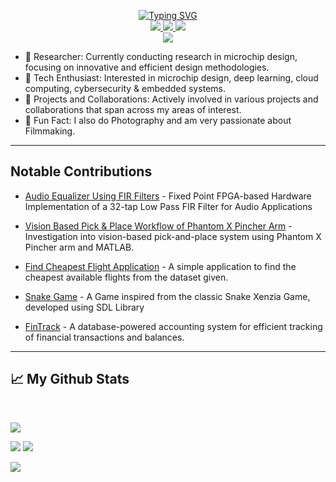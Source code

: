 <p align="center">
<a href="https://github.com/huzaifahtariqahmed">
    <img src="https://readme-typing-svg.herokuapp.com?font=Georgia&duration=2000&pause=1000&color=FFA600&center=true&multiline=true&width=650&height=80&lines=Huzaifah+Tariq+Ahmed;Computer+Engineering+Student+at+Habib+University" alt="Typing SVG" />
</a>
<br/>

<!-- badges -->
<a href="https://drive.google.com/file/d/1u8zkUT-YnGHGB9YQ0MVbvzW-3DE9uL3I/view?usp=sharing">
    <img src="https://img.shields.io/badge/PDF-CV-red?style=flat&logo=adobe">
</a>  

<a href="https://www.linkedin.com/in/huzaifah-tariq-ahmed/">
    <img src="https://img.shields.io/badge/-Linkedin-blue?style=flat&logo=linkedin">
</a>

<a href="mailto:huzihunter2782@yahoo.com"  target="_blank">
    <img src="https://img.shields.io/badge/-Email-red?style=flat&logo=gmail&logoColor=white">
</a>

<!-- <a href='https://scholar.google.com/citations?hl=en&user=0ugruG4AAAAJ&view_op=list_works&authuser=1&gmla=ABOlHixnBPP7J8GOk3pR6hesA9iOj5u5Sf8U8L-zg0tT0NLpEQl5I2Z6u5NI544RVPBrpP4zrDVdWF2mdMpCKKVF' target="_blank">
    <img alt='GoogleScholar' src='https://img.shields.io/badge/Scholar-100000?style=flat&logo=GoogleScholar&logoColor=white&&color=0181FF'>
</a> 

<a href="https://orcid.org/0009-0008-1907-1542">
    <img src="https://img.shields.io/badge/orcid-A6CE39?style=flat&logo=orcid&logoColor=white"
</a> -->

<br/> 

<!--card -->

<a href="https://github.com/huzaifahtariqahmed">
    <img src="https://github-stats-alpha.vercel.app/api?username=huzaifahtariqahmed&cc=0E1117&width=500px&tc=FFA600&ic=fff&bc=0000">
</a>



<!-- interests -->

</p>

- 📝 Researcher: Currently conducting research in microchip design, focusing on innovative and efficient design methodologies. 
- 📡 Tech Enthusiast: Interested in microchip design, deep learning, cloud computing, cybersecurity & embedded systems.
- 📌 Projects and Collaborations: Actively involved in various projects and collaborations that span across my areas of interest.
- 📸 Fun Fact: I also do Photography and am very passionate about Filmmaking.

----

## Notable Contributions

- [Audio Equalizer Using FIR Filters](https://github.com/samiyaalizaidi/Equalizer) - Fixed Point FPGA-based Hardware Implementation of a 32-tap Low Pass FIR Filter for Audio Applications

- [Vision Based Pick & Place Workflow of Phantom X Pincher Arm](https://github.com/AsgharAZ/RoboticsSpring2024) - Investigation into vision-based pick-and-place system using Phantom X Pincher arm and MATLAB.

- [Find Cheapest Flight Application](https://github.com/samiyaalizaidi/Find-Cheapest-Flight) - A simple application to find the cheapest available flights from the dataset given.

- [Snake Game](https://github.com/syedhammadrazi/SnakeGame) - A Game inspired from the classic Snake Xenzia Game, developed using SDL Library

- [FinTrack](https://github.com/samiyaalizaidi/FinTrack) - A database-powered accounting system for efficient tracking of financial transactions and balances.

----

## 📈 My Github Stats
<br>


![](http://github-profile-summary-cards.vercel.app/api/cards/profile-details?username=huzaifahtariqahmed&theme=aura) 

![](http://github-profile-summary-cards.vercel.app/api/cards/repos-per-language?username=huzaifahtariqahmed&theme=aura) 
![](http://github-profile-summary-cards.vercel.app/api/cards/most-commit-language?username=huzaifahtariqahmed&theme=aura)


![](https://streak-stats.demolab.com/?user=huzaifahtariqahmed&theme=midnight-purple)


<br>
<!--Currently Coding and Listening to:-->

<!--[![spotify-github-profile](https://spotify-github-profile.vercel.app/api/view?uid=11159336621&cover_image=true&theme=novatorem&show_offline=true&bar_color=53b14f&bar_color_cover=false)](https://open.spotify.com/user/3157ydsm2trbklsw7xieue57ckky) -->


<!-- [![spotify-github-profile](https://spotify-github-profile.vercel.app/api/view.svg?uid=3157ydsm2trbklsw7xieue57ckky&redirect=true][https://spotify-github-profile.vercel.app/api/view.svg?uid=3157ydsm2trbklsw7xieue57ckky&cover_image=true&theme=novatorem&show_offline=true&background_color=121212&interchange=false&bar_color=53b14f&bar_color_cover=true)](https://open.spotify.com/user/3157ydsm2trbklsw7xieue57ckky)-->

</details>


<!--
**huzaifahtariqahmed/huzaifahtariqahmed** is a ✨ _special_ ✨ repository because its `README.md` (this file) appears on your GitHub profile.

Here are some ideas to get you started:

- 🔭 I’m currently working on ...
- 🌱 I’m currently learning ...
- 👯 I’m looking to collaborate on ...
- 🤔 I’m looking for help with ...
- 💬 Ask me about ...
- 📫 How to reach me: ...
- 😄 Pronouns: ...
- ⚡ Fun fact: ...
-->
